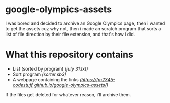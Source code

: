 # google-olympics-assets
I was bored and decided to archive an Google Olympics page, then i wanted to get the assets cuz why not, then i made an scratch program that sorts a list of file direction by their file extension, and that's how i did.

# What this repository contains
- List (sorted by program) *(july 31.txt)*
- Sort program *(sorter.sb3)*
- A webpage containing  the links *(https://fm2345-codestuff.github.io/google-olympics-assets/)*

If the files get deleted for whatever reason, i'll archive them.
